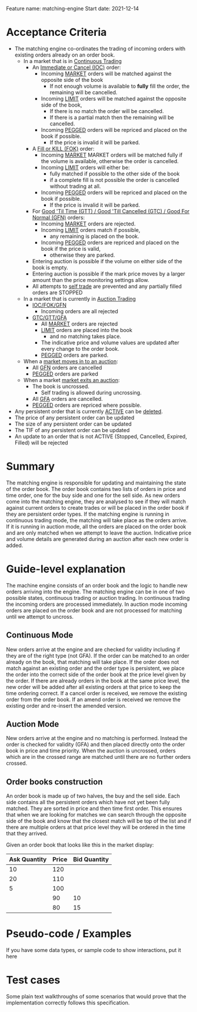 Feature name: matching-engine
Start date: 2021-12-14

# Acceptance Criteria
 * The matching engine co-ordinates the trading of incoming orders with existing orders already on an order book.
   * In a market that is in [Continuous Trading](./0001-MKTF-market-framework.md#trading-mode---continuous-trading) 
     * An [Immediate or Cancel (IOC)](./0014-ORDT-order-types.md#time-in-force---validity) order:
       * Incoming [MARKET](./0014-ORDT-order_types.md#order-pricing-methods) orders will be matched against the opposite side of the book
         * If not enough volume is available to **fully** fill the order, the remaining will be cancelled.
       * Incoming [LIMIT](./0014-ORDT-order_types.md#order-pricing-methods) orders will be matched against the opposite side of the book,
         * If there is no match the order will be cancelled.
         * If there is a partial match then the remaining will be cancelled.
       * Incoming [PEGGED](./0014-ORDT-order_types.md#order-pricing-methods) orders will be repriced and placed on the book if possible.
         * If the price is invalid it will be parked.
     * A [Fill or KILL (FOK)](./0014-ORDT-order-types.md#time-in-force---validity) order:
       * Incoming [MARKET](./0014-ORDT-order_types.md#order-pricing-methods) MARKET orders will be matched fully if the volume is available, otherwise the order is cancelled.
       * Incoming [LIMIT](./0014-ORDT-order_types.md#order-pricing-methods) orders will either be:
         * fully matched if possible to the other side of the book
         * if a complete fill is not possible the order is cancelled without trading at all.
       * Incoming [PEGGED](./0014-ORDT-order_types.md#order-pricing-methods) orders will be repriced and placed on the book if possible.
         * If the price is invalid it will be parked.
     * For [Good 'Til Time (GTT) / Good 'Till Cancelled (GTC) / Good For Normal (GFN)](./0014-ORDT-order-types.md#time-in-force---validity) orders:
       * Incoming [MARKET](./0014-ORDT-order_types.md#order-pricing-methods) orders are rejected.
       * Incoming [LIMIT](./0014-ORDT-order_types.md#order-pricing-methods) orders match if possible,
         * any remaining is placed on the book.
       * Incoming [PEGGED](./0014-ORDT-order_types.md#order-pricing-methods) orders are repriced and placed on the book if the price is valid,
         * otherwise they are parked.
     * Entering auction is possible if the volume on either side of the book is empty.
     * Entering auction is possible if the mark price moves by a larger amount than the price monitoring settings allow.
     * All attempts to [self trade](./0024-ORDS-order-status.md#wash-trading) are prevented and any partially filled orders are STOPPED
   * In a market that is currently in [Auction Trading](./0026-AUCT-auctions.md)
     * [IOC/FOK/GFN](./0014-ORDT-order-types.md#time-in-force---validity)  
       * Incoming orders are all rejected
     * [GTC/GTT/GFA](./0014-ORDT-order-types.md#time-in-force---validity)
       * All [MARKET](./0014-ORDT-order_types.md#order-pricing-methods)  orders are rejected
       * [LIMIT](./0014-ORDT-order_types.md#order-pricing-methods) orders are placed into the book
         * and no matching takes place.
       * The indicative price and volume values are updated after every change to the order book.
       * [PEGGED](./0014-ORDT-order_types.md#order-pricing-methods) orders are parked.
   * When a [market moves in to an auction](./0026-auctions.md#upon-entering-auction-mode):
     * All [GFN](./0014-ORDT-order-types.md#time-in-force---validity) orders are cancelled
     * [PEGGED](./0014-ORDT-order_types.md#order-pricing-methods) orders are parked
   * When a market [market exits an auction](./0026-auctions.md#upon-exiting-auction-mode):
     * The book is uncrossed.
       * Self trading is allowed during uncrossing.
     * All [GFA](./0014-ORDT-order-types.md#time-in-force---validity) orders are cancelled.
     * [PEGGED](./0014-ORDT-order_types.md#order-pricing-methods) orders are repriced where possible.
  * Any persistent order that is currently [ACTIVE](./0024-order-status.md) can be [deleted](./0033-CANC-cancel-orders.md).
  * The price of any persistent order can be updated
  * The size of any persistent order can be updated
  * The TIF of any persistent order can be updated
  * An update to an order that is not ACTIVE (Stopped, Cancelled, Expired, Filled) will be rejected

# Summary
The matching engine is responsible for updating and maintaining the state of the order book. The order book contains two lists of orders in price and time order, one for the buy side and one for the sell side. As new orders come into the matching engine, they are analysed to see if they will match against current orders to create trades or will be placed in the order book if they are persistent order types. If the matching engine is running in continuous trading mode, the matching will take place as the orders arrive. If it is running in auction mode, all the orders are placed on the order book and are only matched when we attempt to leave the auction. Indicative price and volume details are generated during an auction after each new order is added.

# Guide-level explanation
The machine engine consists of an order book and the logic to handle new orders arriving into the engine. The matching engine can be in one of two possible states, continuous trading or auction trading. In continuous trading the incoming orders are processed immediately. In auction mode incoming orders are placed on the order book and are not processed for matching until we attempt to uncross. 

## Continuous Mode
New orders arrive at the engine and are checked for validity including if they are of the right type (not GFA). If the order can be matched to an order already on the book, that matching will take place. If the order does not match against an existing order and the order type is persistent, we place the order into the correct side of the order book at the price level given by the order. If there are already orders in the book at the same price level, the new order will be added after all existing orders at that price to keep the time ordering correct. If a cancel order is received, we remove the existing order from the order book. If an amend order is received we remove the existing order and re-insert the amended version.

## Auction Mode
New orders arrive at the engine and no matching is performed. Instead the order is checked for validity (GFA) and then placed directly onto the order book in price and time priority. When the auction is uncrossed, orders which are in the crossed range are matched until there are no further orders crossed.

## Order books construction

An order book is made up of two halves, the buy and the sell side. Each side contains all the persistent orders which have not yet been fully matched. They are sorted in price and then time first order. This ensures that when we are looking for matches we can search through the opposite side of the book and know that the closest match will be top of the list and if there are multiple orders at that price level they will be ordered in the time that they arrived.

Given an order book that looks like this in the market display:

| Ask Quantity | Price | Bid Quantity |
|--------------|-------|--------------|
| 10 | 120 | |
| 20 | 110 | |
| 5  | 100 | |
| | 90 | 10 |
| | 80 | 15 |



# Pseudo-code / Examples
If you have some data types, or sample code to show interactions, put it here

# Test cases
Some plain text walkthroughs of some scenarios that would prove that the implementation correctly follows this specification.
